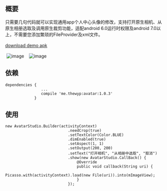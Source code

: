 ## 概要
只需要几句代码就可以实现通用app个人中心头像的修改，支持打开原生相机、从原生相册选取及调用原生裁剪功能，适配android 6.0运行时权限及android 7.0以上，不需要您添加繁琐的FileProvider及xml文件。
<br/>
<br/>
[download demo apk](https://raw.githubusercontent.com/thewyp/AvatarStudio/master/app-debug.apk)
<br/>
<br/>
&nbsp;![image](https://github.com/thewyp/AvatarStudio/blob/master/preview/pre1.jpg) &nbsp;&nbsp; ![image](https://github.com/thewyp/AvatarStudio/blob/master/preview/pre2.jpg)
## 依赖
<pre><code>dependencies {
                ...
                compile 'me.thewyp:avatar:1.0.3'
             }</code></pre>


## 使用
 <pre><code>new AvatarStudio.Builder(activityContext)
                            .needCrop(true)
                            .setTextColor(Color.BLUE)
                            .dimEnabled(true)
                            .setAspect(1, 1)
                            .setOutput(200, 200)
                            .setText("打开相机", "从相册中选取", "取消")
                            .show(new AvatarStudio.CallBack() {
                                @Override
                                public void callback(String uri) {
                                     Picasso.with(activityContext).load(new File(uri)).into(mImageView);
                                }
                            });
</code></pre>
